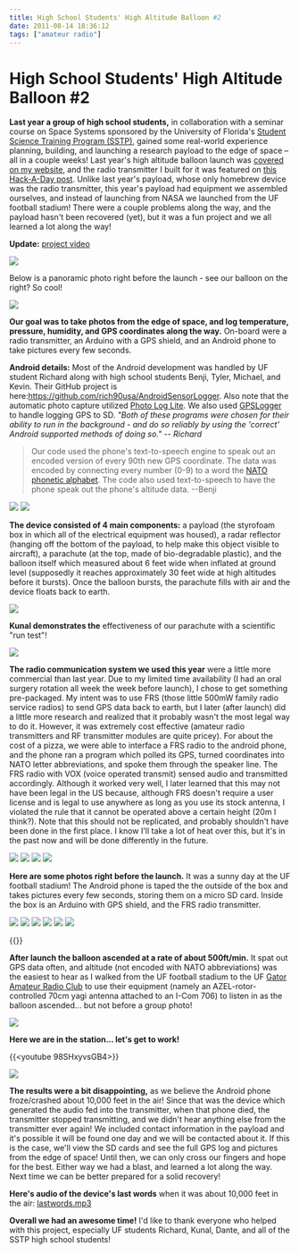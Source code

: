 ```yaml
---
title: High School Students' High Altitude Balloon #2
date: 2011-08-14 18:36:12
tags: ["amateur radio"]
---
```


# High School Students' High Altitude Balloon #2

__Last year a group of high school students,__ in collaboration with a seminar course on Space Systems sponsored by the University of Florida's [Student Science Training Program (SSTP)](http://www.cpet.ufl.edu/sstp/default.html), gained some real-world experience planning, building, and launching a research payload to the edge of space – all in a couple weeks!  Last year's high altitude balloon launch was [covered on my website](http://www.swharden.com/blog/2010-07-14-high-altitude-balloon-transmitter/), and the radio transmitter I built for it was featured on [this Hack-A-Day post](http://hackaday.com/2010/07/27/200-mile-rf-transmitter-and-high-altitude-balloon/). Unlike last year's payload, whose only homebrew device was the radio transmitter, this year's payload had equipment we assembled ourselves, and instead of launching from NASA we launched from the UF football stadium! There were a couple problems along the way, and the payload hasn't been recovered (yet), but it was a fun project and we all learned a lot along the way!

**Update:** [project video](http://vimeo.com/27447092)

<div class="text-center img-border">

![](https://swharden.com/static/2011/08/14/group.jpg)

</div>

Below is a panoramic photo right before the launch - see our balloon on the right? So cool!

<div class="text-center img-border">

![](https://swharden.com/static/2011/08/14/pan.jpg)

</div>

__Our goal was to take photos from the edge of space, and log temperature, pressure, humidity, and GPS coordinates along the way.__ On-board were a radio transmitter, an Arduino with a GPS shield, and an Android phone to take pictures every few seconds.

__Android details:__ Most of the Android development was handled by UF student Richard along with high school students Benji, Tyler, Michael, and Kevin. Their GitHub project is here:<https://github.com/rich90usa/AndroidSensorLogger>. Also note that the automatic photo capture utilized [Photo Log Lite](http://www.appbrain.com/app/photo-log-lite/com.keepknocking.PhotoLogLite). We also used [GPSLogger](http://mendhak.github.com/gpslogger/") to handle logging GPS to SD. _"Both of these programs were chosen for their ability to run in the background - and do so reliably by using the 'correct' Android supported methods of doing so." -- Richard_

>  Our code used the phone's text-to-speech engine to speak out an encoded version of every 90th new GPS coordinate. The data was encoded by connecting every number (0-9) to a word the [NATO phonetic alphabet](http://en.wikipedia.org/wiki/NATO_phonetic_alphabet). The code also used text-to-speech to have the phone speak out the phone's altitude data. --Benji

<div class="text-center img-border">

![](https://swharden.com/static/2011/08/14/DSC_6013.jpg)
![](https://swharden.com/static/2011/08/14/IMG_2095.jpg)

</div>

__The device consisted of 4 main components:__ a payload (the styrofoam box in which all of the electrical equipment was housed), a radar reflector (hanging off the bottom of the payload, to help make this object visible to aircraft), a parachute (at the top, made of bio-degradable plastic), and the balloon itself which measured about 6 feet wide when inflated at ground level (supposedly it reaches approximately 30 feet wide at high altitudes before it bursts).  Once the balloon bursts, the parachute fills with air and the device floats back to earth.

<div class="text-center img-border">

![](https://swharden.com/static/2011/08/14/DSC_6009.jpg)

</div>

__Kunal demonstrates the__ effectiveness of our parachute with a scientific "run test"!

<div class="text-center img-border">

![](https://swharden.com/static/2011/08/14/DSC_6015.jpg)

</div>

__The radio communication system we used this year__ were a little more commercial than last year. Due to my limited time availability (I had an oral surgery rotation all week the week before launch), I chose to get something pre-packaged. My intent was to use FRS (those little 500mW family radio service radios) to send GPS data back to earth, but I later (after launch) did a little more research and realized that it probably wasn't the most legal way to do it. However, it was extremely cost effective (amateur radio transmitters and RF transmitter modules are quite pricey). For about the cost of a pizza, we were able to interface a FRS radio to the android phone, and the phone ran a program which polled its GPS, turned coordinates into NATO letter abbreviations, and spoke them through the speaker line. The FRS radio with VOX (voice operated transmit) sensed audio and transmitted accordingly. Although it worked very well, I later learned that this may not have been legal in the US because, although FRS doesn't require a user license and is legal to use anywhere as long as you use its stock antenna, I violated the rule that it cannot be operated above a certain height (20m I think?). Note that this should not be replicated, and probably shouldn't have been done in the first place. I know I'll take a lot of heat over this, but it's in the past now and will be done differently in the future.

<div class="text-center img-border">

![](https://swharden.com/static/2011/08/14/DSC_6016.jpg)
![](https://swharden.com/static/2011/08/14/DSC_6042.jpg)
![](https://swharden.com/static/2011/08/14/DSC_6049.jpg)
![](https://swharden.com/static/2011/08/14/DSC_6071.jpg)

</div>

__Here are some photos right before the launch.__ It was a sunny day at the UF football stadium! The Android phone is taped the the outside of the box and takes pictures every few seconds, storing them on a micro SD card. Inside the box is an Arduino with GPS shield, and the FRS radio transmitter.

<div class="text-center img-border img-small">

![](https://swharden.com/static/2011/08/14/DSC_6079.jpg)
![](https://swharden.com/static/2011/08/14/DSC_6119.jpg)
![](https://swharden.com/static/2011/08/14/DSC_6132.jpg)
![](https://swharden.com/static/2011/08/14/pan.jpg)
![](https://swharden.com/static/2011/08/14/panZoomed.jpg)
![](https://swharden.com/static/2011/08/14/DSC_6145.jpg)

</div>

{{<youtube BozzCpdTJUk>}}

__After launch the balloon ascended at a rate of about 500ft/min.__ It spat out GPS data often, and altitude (not encoded with NATO abbreviations) was the easiest to hear as I walked from the UF football stadium to the UF [Gator Amateur Radio Club](http://gatorradio.org) to use their equipment (namely an AZEL-rotor-controlled 70cm yagi antenna attached to an I-Com 706) to listen in as the balloon ascended... but not before a group photo!

<div class="text-center img-border">

![](https://swharden.com/static/2011/08/14/DSC_6151.jpg)

</div>

__Here we are in the station... let's get to work!__

{{<youtube 98SHxyvsGB4>}}

<div class="text-center img-border">

![](https://swharden.com/static/2011/08/14/IMG_2118.jpg)

</div>

__The results were a bit disappointing,__ as we believe the Android phone froze/crashed about 10,000 feet in the air! Since that was the device which generated the audio fed into the transmitter, when that phone died, the transmitter stopped transmitting, and we didn't hear anything else from the transmitter ever again!  We included contact information in the payload and it's possible it will be found one day and we will be contacted about it. If this is the case, we'll view the SD cards and see the full GPS log and pictures from the edge of space! Until then, we can only cross our fingers and hope for the best. Either way we had a blast, and learned a lot along the way. Next time we can be better prepared for a solid recovery!

__Here's audio of the device's last words__ when it was about 10,000 feet in the air: [lastwords.mp3](https://swharden.com/static/2011/08/14/lastwords.mp3)

__Overall we had an awesome time!__ I'd like to thank everyone who helped with this project, especially UF students Richard, Kunal, Dante, and all of the SSTP high school students!